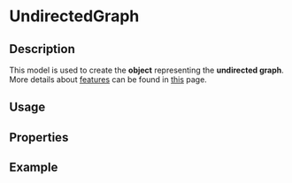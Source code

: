 # UndirectedGraph

## Description

This model is used to create the **object** representing the **undirected graph**. More details about [features](pages/models/index?id=features) can be found in [this](pages/models/index) page.

## Usage

## Properties

## Example
